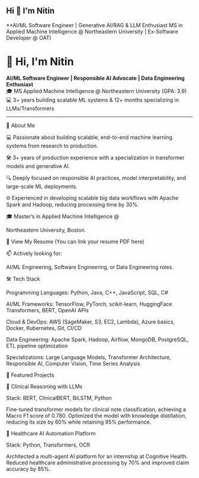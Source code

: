 ## Hi 👋 I'm Nitin
**AI/ML Software Engineer | Generative AI/RAG & LLM Enthusiast 
MS in Applied Machine Intelligence @ Northeastern University  | Ex-Software Developer @ OATI

# 👋 Hi, I'm Nitin

**AI/ML Software Engineer | Responsible AI Advocate | Data Engineering Enthusiast**  
🎓 MS Applied Machine Intelligence @ Northeastern University (GPA: 3.9)  
💻 3+ years building scalable ML systems & 12+ months specializing in LLMs/Transformers  

---

🚀 About Me

💻 Passionate about building scalable, end-to-end machine learning systems from research to production.


🛠️ 3+ years of production experience with a specialization in transformer models and generative AI.

🔍 Deeply focused on responsible AI practices, model interpretability, and large-scale ML deployments.


🌐 Experienced in developing scalable big data workflows with Apache Spark and Hadoop, reducing processing time by 30%.

🎓 Master’s in Applied Machine Intelligence @ 

Northeastern University, Boston.


📄 View My Resume (You can link your resume PDF here)

📫 Actively looking for:

AI/ML Engineering, Software Engineering, or Data Engineering roles.

🛠️ Tech Stack


Programming Languages: Python, Java, C++, JavaScript, SQL, C# 


AI/ML Frameworks: TensorFlow, PyTorch, scikit-learn, HuggingFace Transformers, BERT, OpenAI APIs 


Cloud & DevOps: AWS (SageMaker, S3, EC2, Lambda), Azure basics, Docker, Kubernetes, Git, CI/CD 


Data Engineering: Apache Spark, Hadoop, Airflow, MongoDB, PostgreSQL, ETL pipeline optimization 


Specializations: Large Language Models, Transformer Architecture, Responsible AI, Computer Vision, Time Series Analysis 

🔧 Featured Projects

🧠 Clinical Reasoning with LLMs


Stack: BERT, ClinicalBERT, BiLSTM, Python 

Fine-tuned transformer models for clinical note classification, achieving a Macro F1 score of 0.780. Optimized the model with knowledge distillation, reducing its size by 60% while retaining 95% performance.


🤖 Healthcare AI Automation Platform


Stack: Python, Transformers, OCR 

Architected a multi-agent AI platform for an internship at Cognitive Health. Reduced healthcare administrative processing by 70% and improved claim accuracy by 85%.
<!--

- 🔭 I’m currently working on ...
- 🌱 I’m currently learning ...
- 👯 I’m looking to collaborate on ...
- 🤔 I’m looking for help with ...
- 💬 Ask me about ...
- 📫 How to reach me: ...
- 😄 Pronouns: ...
- ⚡ Fun fact: ...
-->
